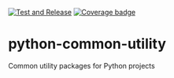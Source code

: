 [![Test and Release](https://github.com/EffectiveRange/python-common-utility/actions/workflows/test_and_release.yml/badge.svg)](https://github.com/EffectiveRange/python-common-utility/actions/workflows/test_and_release.yml)
[![Coverage badge](https://img.shields.io/endpoint?url=https://raw.githubusercontent.com/EffectiveRange/python-common-utility/python-coverage-comment-action-data/endpoint.json)](https://htmlpreview.github.io/?https://github.com/EffectiveRange/python-common-utility/blob/python-coverage-comment-action-data/htmlcov/index.html)

# python-common-utility
Common utility packages for Python projects
